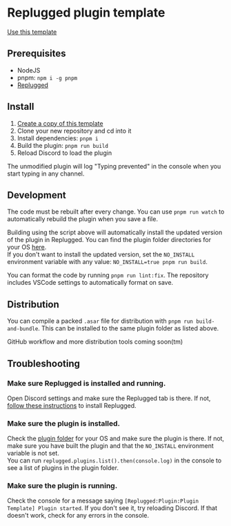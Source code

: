 # Replugged plugin template

[Use this template](https://github.com/replugged-org/plugin-template/generate)

## Prerequisites

-   NodeJS
-   pnpm: `npm i -g pnpm`
-   [Replugged](https://github.com/replugged-org/replugged#installation)

## Install

1. [Create a copy of this template](https://github.com/replugged-org/plugin-template/generate)
2. Clone your new repository and cd into it
3. Install dependencies: `pnpm i`
4. Build the plugin: `pnpm run build`
5. Reload Discord to load the plugin

The unmodified plugin will log "Typing prevented" in the console when you start typing in any channel.

## Development

The code must be rebuilt after every change. You can use `pnpm run watch` to automatically rebuild the plugin when you save a file.

Building using the script above will automatically install the updated version of the plugin in Replugged. You can find the plugin folder directories for your OS [here](https://github.com/replugged-org/replugged#installing-plugins-and-themes).  
If you don't want to install the updated version, set the `NO_INSTALL` environment variable with any value: `NO_INSTALL=true pnpm run build`.

You can format the code by running `pnpm run lint:fix`. The repository includes VSCode settings to automatically format on save.

## Distribution

You can compile a packed `.asar` file for distribution with `pnpm run build-and-bundle`. This can be installed to the same plugin folder as listed above.

GitHub workflow and more distribution tools coming soon(tm)

## Troubleshooting

### Make sure Replugged is installed and running.

Open Discord settings and make sure the Replugged tab is there. If not, [follow these instructions](https://github.com/replugged-org/replugged#installation) to install Replugged.

### Make sure the plugin is installed.

Check the [plugin folder](https://github.com/replugged-org/replugged#installing-plugins-and-themes) for your OS and make sure the plugin is there. If not, make sure you have built the plugin and that the `NO_INSTALL` environment variable is not set.  
You can run `replugged.plugins.list().then(console.log)` in the console to see a list of plugins in the plugin folder.

### Make sure the plugin is running.

Check the console for a message saying `[Replugged:Plugin:Plugin Template] Plugin started`. If you don't see it, try reloading Discord. If that doesn't work, check for any errors in the console.

